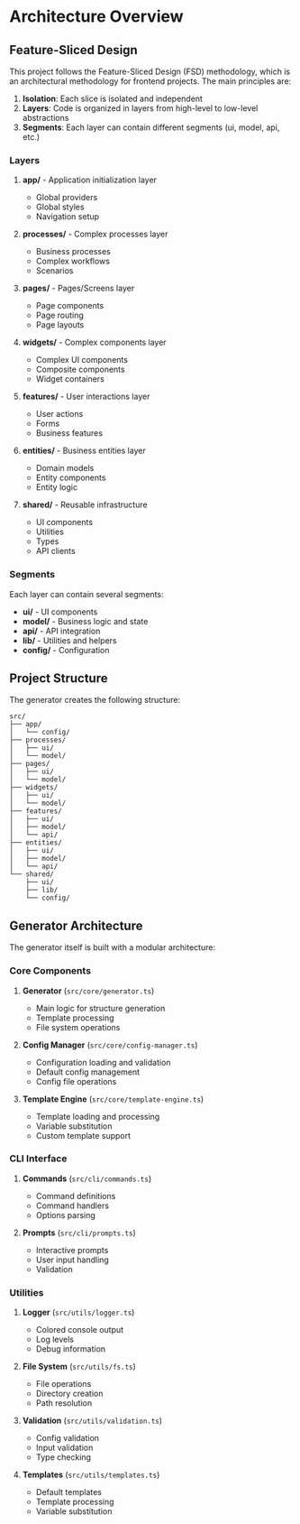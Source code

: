 # Architecture Overview

## Feature-Sliced Design

This project follows the Feature-Sliced Design (FSD) methodology, which is an architectural methodology for frontend projects. The main principles are:

1. **Isolation**: Each slice is isolated and independent
2. **Layers**: Code is organized in layers from high-level to low-level abstractions
3. **Segments**: Each layer can contain different segments (ui, model, api, etc.)

### Layers

1. **app/** - Application initialization layer
   - Global providers
   - Global styles
   - Navigation setup

2. **processes/** - Complex processes layer
   - Business processes
   - Complex workflows
   - Scenarios

3. **pages/** - Pages/Screens layer
   - Page components
   - Page routing
   - Page layouts

4. **widgets/** - Complex components layer
   - Complex UI components
   - Composite components
   - Widget containers

5. **features/** - User interactions layer
   - User actions
   - Forms
   - Business features

6. **entities/** - Business entities layer
   - Domain models
   - Entity components
   - Entity logic

7. **shared/** - Reusable infrastructure
   - UI components
   - Utilities
   - Types
   - API clients

### Segments

Each layer can contain several segments:

- **ui/** - UI components
- **model/** - Business logic and state
- **api/** - API integration
- **lib/** - Utilities and helpers
- **config/** - Configuration

## Project Structure

The generator creates the following structure:

```
src/
├── app/
│   └── config/
├── processes/
│   ├── ui/
│   └── model/
├── pages/
│   ├── ui/
│   └── model/
├── widgets/
│   ├── ui/
│   └── model/
├── features/
│   ├── ui/
│   ├── model/
│   └── api/
├── entities/
│   ├── ui/
│   ├── model/
│   └── api/
└── shared/
    ├── ui/
    ├── lib/
    └── config/
```

## Generator Architecture

The generator itself is built with a modular architecture:

### Core Components

1. **Generator** (`src/core/generator.ts`)
   - Main logic for structure generation
   - Template processing
   - File system operations

2. **Config Manager** (`src/core/config-manager.ts`)
   - Configuration loading and validation
   - Default config management
   - Config file operations

3. **Template Engine** (`src/core/template-engine.ts`)
   - Template loading and processing
   - Variable substitution
   - Custom template support

### CLI Interface

1. **Commands** (`src/cli/commands.ts`)
   - Command definitions
   - Command handlers
   - Options parsing

2. **Prompts** (`src/cli/prompts.ts`)
   - Interactive prompts
   - User input handling
   - Validation

### Utilities

1. **Logger** (`src/utils/logger.ts`)
   - Colored console output
   - Log levels
   - Debug information

2. **File System** (`src/utils/fs.ts`)
   - File operations
   - Directory creation
   - Path resolution

3. **Validation** (`src/utils/validation.ts`)
   - Config validation
   - Input validation
   - Type checking

4. **Templates** (`src/utils/templates.ts`)
   - Default templates
   - Template processing
   - Variable substitution
